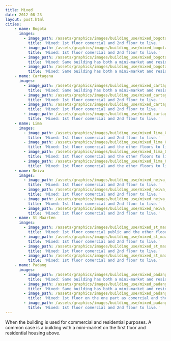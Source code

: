 ```yaml
---
title: Mixed
date: 2012-08-23
layout: post.html
cities:
    - name: Bogota
      images:
        - image_path: /assets/graphics/images/building_use/mixed_bogota_01.jpg
          title: 'Mixed: 1st floor comercial and 2nd floor to live.'
        - image_path: /assets/graphics/images/building_use/mixed_bogota_02.jpg
          title: 'Mixed: 1st floor comercial and 2nd floor to live.'
        - image_path: /assets/graphics/images/building_use/mixed_bogota_03.jpg
          title: 'Mixed: Same building has both a mini-market and residential area.'
        - image_path: /assets/graphics/images/building_use/mixed_bogota_04.jpg
          title: 'Mixed: Same building has both a mini-market and residential area.'
    - name: Cartagena
      images:
        - image_path: /assets/graphics/images/building_use/mixed_cartagena_01.png
          title: 'Mixed: Same building has both a mini-market and residential area.'
        - image_path: /assets/graphics/images/building_use/mixed_cartagena_02.png
          title: 'Mixed: 1st floor comercial and 2nd floor to live.'
        - image_path: /assets/graphics/images/building_use/mixed_cartagena_03.png
          title: 'Mixed: 1st floor comercial and 2nd floor to live.'
        - image_path: /assets/graphics/images/building_use/mixed_cartagena_04.png
          title: 'Mixed: 1st floor comercial and 2nd floor to live.'
    - name: Lima
      images:
        - image_path: /assets/graphics/images/building_use/mixed_lima_01.png
          title: 'Mixed: 1st floor comercial and 2nd floor to live.'
        - image_path: /assets/graphics/images/building_use/mixed_lima_02.png
          title: 'Mixed: 1st floor comercial and the other floors to live.'
        - image_path: /assets/graphics/images/building_use/mixed_lima_03.png
          title: 'Mixed: 1st floor comercial and the other floors to live.'
        - image_path: /assets/graphics/images/building_use/mixed_lima_04.png
          title: 'Mixed: 1st floor comercial and the other floors to live.'
    - name: Neiva
      images:
        - image_path: /assets/graphics/images/building_use/mixed_neiva_01.png
          title: 'Mixed: 1st floor comercial and 2nd floor to live.'
        - image_path: /assets/graphics/images/building_use/mixed_neiva_02.png
          title: 'Mixed: 1st floor comercial and 2nd floor to live.'
        - image_path: /assets/graphics/images/building_use/mixed_neiva_03.png
          title: 'Mixed: 1st floor comercial and 2nd floor to live.'
        - image_path: /assets/graphics/images/building_use/mixed_neiva_04.png
          title: 'Mixed: 1st floor comercial and 2nd floor to live.'
    - name: St Maarten
      images:
        - image_path: /assets/graphics/images/building_use/mixed_st_maarten_01.png
          title: 'Mixed: 1st floor comercial public and the other floors to live.'
        - image_path: /assets/graphics/images/building_use/mixed_st_maarten_02.png
          title: 'Mixed: 1st floor comercial and 2nd floor to live.'
        - image_path: /assets/graphics/images/building_use/mixed_st_maarten_03.png
          title: 'Mixed: 1st floor comercial and 2nd floor to live.'
        - image_path: /assets/graphics/images/building_use/mixed_st_maarten_04.png
          title: 'Mixed: 1st floor comercial and 2nd floor to live.'
    - name: Padang
      images:
        - image_path: /assets/graphics/images/building_use/mixed_padang_01.jpg
          title: 'Mixed: Same building has both a mini-market and residential area.'
        - image_path: /assets/graphics/images/building_use/mixed_padang_02.jpg
          title: 'Mixed: Same building has both a mini-market and residential area.'
        - image_path: /assets/graphics/images/building_use/mixed_padang_03.jpg
          title: 'Mixed: 1st floor on the one part as comercial and the other part as residential, 2nd floor residential.'
        - image_path: /assets/graphics/images/building_use/mixed_padang_04.jpg
          title: 'Mixed: 1st floor comercial and 2nd floor to live.'            
---
```

When the building is used for commercial and residential purposes. A common case is a building with a mini-market on the first floor and residential housing above.
